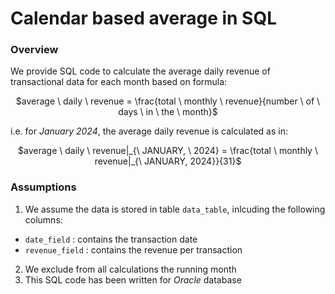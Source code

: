 # Calendar based average in SQL

### Overview
We provide SQL code to calculate the average daily revenue of transactional data for each month based on formula:
<p align="center">
$average \ daily \ revenue = \frac{total \ monthly \ revenue}{number \ of \ days \ in \ the \ month}$
</p>

i.e. for _January 2024_, the average daily revenue is calculated as in:
<p align="center">
$average \ daily \ revenue|_{\ JANUARY, \ 2024} = \frac{total \ monthly \ revenue|_{\ JANUARY, 2024}}{31}$
</p>

### Assumptions
1. We assume the data is stored in table ```data_table```, inlcuding the following columns:
  * ```date_field``` : contains the transaction date
  * ```revenue_field``` : contains the revenue per transaction
2. We exclude from all calculations the running month
3. This SQL code has been written for _Oracle_ database
